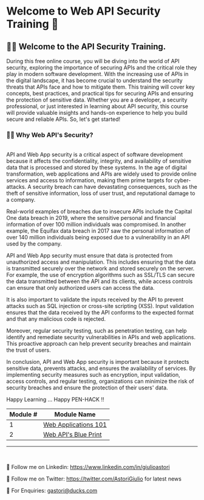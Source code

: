 

# Welcome to Web API Security Training 👋

## 🙋‍♀️ Welcome to the API Security Training. 

During this free online course, you will be diving into the world of API security, exploring the importance of securing APIs and the critical role they play in modern software development. With the increasing use of APIs in the digital landscape, it has become crucial to understand the security threats that APIs face and how to mitigate them. This training will cover key concepts, best practices, and practical tips for securing APIs and ensuring the protection of sensitive data. Whether you are a developer, a security professional, or just interested in learning about API security, this course will provide valuable insights and hands-on experience to help you build secure and reliable APIs. So, let's get started!<br>


### 👩‍💻 Why Web API's Security?
<br>
API and Web App security is a critical aspect of software development because it affects the confidentiality, integrity, and availability of sensitive data that is processed and stored by these systems. In the age of digital transformation, web applications and APIs are widely used to provide online services and access to information, making them prime targets for cyber-attacks. A security breach can have devastating consequences, such as the theft of sensitive information, loss of user trust, and reputational damage to a company.

Real-world examples of breaches due to insecure APIs include the Capital One data breach in 2019, where the sensitive personal and financial information of over 100 million individuals was compromised. In another example, the Equifax data breach in 2017 saw the personal information of over 140 million individuals being exposed due to a vulnerability in an API used by the company.

API and Web App security must ensure that data is protected from unauthorized access and manipulation. This includes ensuring that the data is transmitted securely over the network and stored securely on the server. For example, the use of encryption algorithms such as SSL/TLS can secure the data transmitted between the API and its clients, while access controls can ensure that only authorized users can access the data.

It is also important to validate the inputs received by the API to prevent attacks such as SQL injection or cross-site scripting (XSS). Input validation ensures that the data received by the API conforms to the expected format and that any malicious code is rejected.

Moreover, regular security testing, such as penetration testing, can help identify and remediate security vulnerabilities in APIs and web applications. This proactive approach can help prevent security breaches and maintain the trust of users.

In conclusion, API and Web App security is important because it protects sensitive data, prevents attacks, and ensures the availability of services. By implementing security measures such as encryption, input validation, access controls, and regular testing, organizations can minimize the risk of security breaches and ensure the protection of their users' data.

Happy Learning ... Happy PEN-HACK !!

|Module #|Module Name|
|--------|-----------|
| 1 | [Web Applications 101](https://github.com/gastori/api_security/blob/main/module_1_web_app_101/web_app_101.md)|
| 2 | [Web API's Blue Print](https://github.com/gastori/api_security/blob/main/module_2_api_bp/api_blueprint.md)|

--- 
<br> 

👋 Follow me on Linkedin: https://www.linkedin.com/in/giulioastori

👋 Follow me on Twitter: https://twitter.com/AstoriGiulio for latest news

🧙 For Enquiries: gastori@ducks.com 





